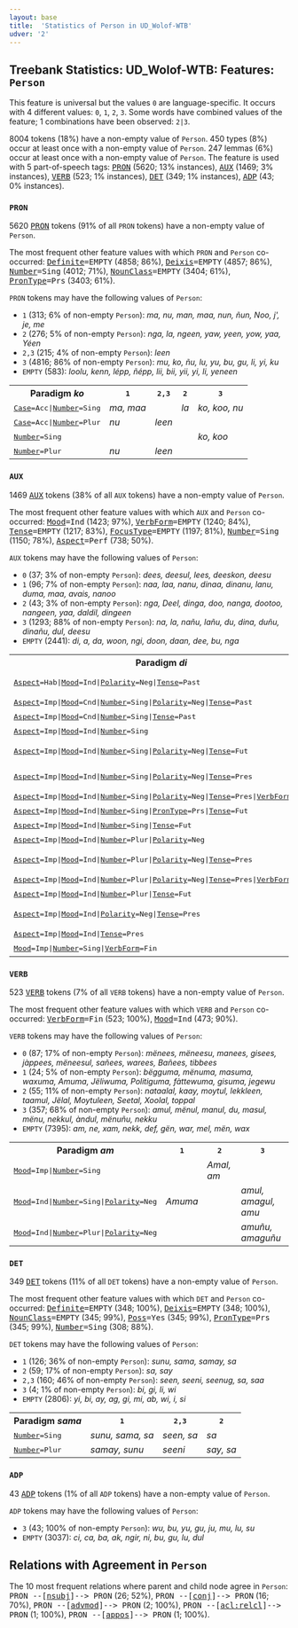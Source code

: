```yaml
---
layout: base
title:  'Statistics of Person in UD_Wolof-WTB'
udver: '2'
---
```


## Treebank Statistics: UD_Wolof-WTB: Features: `Person`

This feature is universal but the values `0` are language-specific.
It occurs with 4 different values: `0`, `1`, `2`, `3`.
Some words have combined values of the feature; 1 combinations have been observed: `2|3`.

8004 tokens (18%) have a non-empty value of `Person`.
450 types (8%) occur at least once with a non-empty value of `Person`.
247 lemmas (6%) occur at least once with a non-empty value of `Person`.
The feature is used with 5 part-of-speech tags: <tt><a href="wo_wtb-pos-PRON.html">PRON</a></tt> (5620; 13% instances), <tt><a href="wo_wtb-pos-AUX.html">AUX</a></tt> (1469; 3% instances), <tt><a href="wo_wtb-pos-VERB.html">VERB</a></tt> (523; 1% instances), <tt><a href="wo_wtb-pos-DET.html">DET</a></tt> (349; 1% instances), <tt><a href="wo_wtb-pos-ADP.html">ADP</a></tt> (43; 0% instances).

### `PRON`

5620 <tt><a href="wo_wtb-pos-PRON.html">PRON</a></tt> tokens (91% of all `PRON` tokens) have a non-empty value of `Person`.

The most frequent other feature values with which `PRON` and `Person` co-occurred: <tt><a href="wo_wtb-feat-Definite.html">Definite</a></tt><tt>=EMPTY</tt> (4858; 86%), <tt><a href="wo_wtb-feat-Deixis.html">Deixis</a></tt><tt>=EMPTY</tt> (4857; 86%), <tt><a href="wo_wtb-feat-Number.html">Number</a></tt><tt>=Sing</tt> (4012; 71%), <tt><a href="wo_wtb-feat-NounClass.html">NounClass</a></tt><tt>=EMPTY</tt> (3404; 61%), <tt><a href="wo_wtb-feat-PronType.html">PronType</a></tt><tt>=Prs</tt> (3403; 61%).

`PRON` tokens may have the following values of `Person`:

* `1` (313; 6% of non-empty `Person`): <em>ma, nu, man, maa, nun, ñun, Noo, j', je, me</em>
* `2` (276; 5% of non-empty `Person`): <em>nga, la, ngeen, yaw, yeen, yow, yaa, Yéen</em>
* `2,3` (215; 4% of non-empty `Person`): <em>leen</em>
* `3` (4816; 86% of non-empty `Person`): <em>mu, ko, ñu, lu, yu, bu, gu, li, yi, ku</em>
* `EMPTY` (583): <em>loolu, kenn, lépp, ñépp, lii, bii, yii, yi, li, yeneen</em>

<table>
  <tr><th>Paradigm <i>ko</i></th><th><tt>1</tt></th><th><tt>2,3</tt></th><th><tt>2</tt></th><th><tt>3</tt></th></tr>
  <tr><td><tt><tt><a href="wo_wtb-feat-Case.html">Case</a></tt><tt>=Acc</tt>|<tt><a href="wo_wtb-feat-Number.html">Number</a></tt><tt>=Sing</tt></tt></td><td><em>ma, maa</em></td><td></td><td><em>la</em></td><td><em>ko, koo, nu</em></td></tr>
  <tr><td><tt><tt><a href="wo_wtb-feat-Case.html">Case</a></tt><tt>=Acc</tt>|<tt><a href="wo_wtb-feat-Number.html">Number</a></tt><tt>=Plur</tt></tt></td><td><em>nu</em></td><td><em>leen</em></td><td></td><td></td></tr>
  <tr><td><tt><tt><a href="wo_wtb-feat-Number.html">Number</a></tt><tt>=Sing</tt></tt></td><td></td><td></td><td></td><td><em>ko, koo</em></td></tr>
  <tr><td><tt><tt><a href="wo_wtb-feat-Number.html">Number</a></tt><tt>=Plur</tt></tt></td><td><em>nu</em></td><td><em>leen</em></td><td></td><td></td></tr>
</table>

### `AUX`

1469 <tt><a href="wo_wtb-pos-AUX.html">AUX</a></tt> tokens (38% of all `AUX` tokens) have a non-empty value of `Person`.

The most frequent other feature values with which `AUX` and `Person` co-occurred: <tt><a href="wo_wtb-feat-Mood.html">Mood</a></tt><tt>=Ind</tt> (1423; 97%), <tt><a href="wo_wtb-feat-VerbForm.html">VerbForm</a></tt><tt>=EMPTY</tt> (1240; 84%), <tt><a href="wo_wtb-feat-Tense.html">Tense</a></tt><tt>=EMPTY</tt> (1217; 83%), <tt><a href="wo_wtb-feat-FocusType.html">FocusType</a></tt><tt>=EMPTY</tt> (1197; 81%), <tt><a href="wo_wtb-feat-Number.html">Number</a></tt><tt>=Sing</tt> (1150; 78%), <tt><a href="wo_wtb-feat-Aspect.html">Aspect</a></tt><tt>=Perf</tt> (738; 50%).

`AUX` tokens may have the following values of `Person`:

* `0` (37; 3% of non-empty `Person`): <em>dees, deesul, lees, deeskon, deesu</em>
* `1` (96; 7% of non-empty `Person`): <em>naa, laa, nanu, dinaa, dinanu, lanu, duma, maa, avais, nanoo</em>
* `2` (43; 3% of non-empty `Person`): <em>nga, Deel, dinga, doo, nanga, dootoo, nangeen, yaa, daldil, dingeen</em>
* `3` (1293; 88% of non-empty `Person`): <em>na, la, nañu, lañu, du, dina, duñu, dinañu, dul, deesu</em>
* `EMPTY` (2441): <em>di, a, da, woon, ngi, doon, daan, dee, bu, nga</em>

<table>
  <tr><th>Paradigm <i>di</i></th><th><tt>1</tt></th><th><tt>2</tt></th><th><tt>3</tt></th><th><tt>0</tt></th></tr>
  <tr><td><tt><tt><a href="wo_wtb-feat-Aspect.html">Aspect</a></tt><tt>=Hab</tt>|<tt><a href="wo_wtb-feat-Mood.html">Mood</a></tt><tt>=Ind</tt>|<tt><a href="wo_wtb-feat-Polarity.html">Polarity</a></tt><tt>=Neg</tt>|<tt><a href="wo_wtb-feat-Tense.html">Tense</a></tt><tt>=Past</tt></tt></td><td></td><td></td><td><em>daawul, daawu</em></td><td></td></tr>
  <tr><td><tt><tt><a href="wo_wtb-feat-Aspect.html">Aspect</a></tt><tt>=Imp</tt>|<tt><a href="wo_wtb-feat-Mood.html">Mood</a></tt><tt>=Cnd</tt>|<tt><a href="wo_wtb-feat-Number.html">Number</a></tt><tt>=Sing</tt>|<tt><a href="wo_wtb-feat-Polarity.html">Polarity</a></tt><tt>=Neg</tt>|<tt><a href="wo_wtb-feat-Tense.html">Tense</a></tt><tt>=Past</tt></tt></td><td></td><td></td><td><em>doonulkoon</em></td><td></td></tr>
  <tr><td><tt><tt><a href="wo_wtb-feat-Aspect.html">Aspect</a></tt><tt>=Imp</tt>|<tt><a href="wo_wtb-feat-Mood.html">Mood</a></tt><tt>=Cnd</tt>|<tt><a href="wo_wtb-feat-Number.html">Number</a></tt><tt>=Sing</tt>|<tt><a href="wo_wtb-feat-Tense.html">Tense</a></tt><tt>=Past</tt></tt></td><td></td><td></td><td><em>Doonkon</em></td><td><em>deeskon</em></td></tr>
  <tr><td><tt><tt><a href="wo_wtb-feat-Aspect.html">Aspect</a></tt><tt>=Imp</tt>|<tt><a href="wo_wtb-feat-Mood.html">Mood</a></tt><tt>=Ind</tt>|<tt><a href="wo_wtb-feat-Number.html">Number</a></tt><tt>=Sing</tt></tt></td><td></td><td><em>Deel</em></td><td></td><td></td></tr>
  <tr><td><tt><tt><a href="wo_wtb-feat-Aspect.html">Aspect</a></tt><tt>=Imp</tt>|<tt><a href="wo_wtb-feat-Mood.html">Mood</a></tt><tt>=Ind</tt>|<tt><a href="wo_wtb-feat-Number.html">Number</a></tt><tt>=Sing</tt>|<tt><a href="wo_wtb-feat-Polarity.html">Polarity</a></tt><tt>=Neg</tt>|<tt><a href="wo_wtb-feat-Tense.html">Tense</a></tt><tt>=Fut</tt></tt></td><td></td><td></td><td><em>dootu, dootul</em></td><td></td></tr>
  <tr><td><tt><tt><a href="wo_wtb-feat-Aspect.html">Aspect</a></tt><tt>=Imp</tt>|<tt><a href="wo_wtb-feat-Mood.html">Mood</a></tt><tt>=Ind</tt>|<tt><a href="wo_wtb-feat-Number.html">Number</a></tt><tt>=Sing</tt>|<tt><a href="wo_wtb-feat-Polarity.html">Polarity</a></tt><tt>=Neg</tt>|<tt><a href="wo_wtb-feat-Tense.html">Tense</a></tt><tt>=Pres</tt></tt></td><td><em>duma</em></td><td><em>doo, dootoo</em></td><td><em>du, dul</em></td><td></td></tr>
  <tr><td><tt><tt><a href="wo_wtb-feat-Aspect.html">Aspect</a></tt><tt>=Imp</tt>|<tt><a href="wo_wtb-feat-Mood.html">Mood</a></tt><tt>=Ind</tt>|<tt><a href="wo_wtb-feat-Number.html">Number</a></tt><tt>=Sing</tt>|<tt><a href="wo_wtb-feat-Polarity.html">Polarity</a></tt><tt>=Neg</tt>|<tt><a href="wo_wtb-feat-Tense.html">Tense</a></tt><tt>=Pres</tt>|<tt><a href="wo_wtb-feat-VerbForm.html">VerbForm</a></tt><tt>=Fin</tt></tt></td><td></td><td></td><td><em>du, dul</em></td><td></td></tr>
  <tr><td><tt><tt><a href="wo_wtb-feat-Aspect.html">Aspect</a></tt><tt>=Imp</tt>|<tt><a href="wo_wtb-feat-Mood.html">Mood</a></tt><tt>=Ind</tt>|<tt><a href="wo_wtb-feat-Number.html">Number</a></tt><tt>=Sing</tt>|<tt><a href="wo_wtb-feat-PronType.html">PronType</a></tt><tt>=Prs</tt>|<tt><a href="wo_wtb-feat-Tense.html">Tense</a></tt><tt>=Fut</tt></tt></td><td></td><td><em>dinga</em></td><td></td><td></td></tr>
  <tr><td><tt><tt><a href="wo_wtb-feat-Aspect.html">Aspect</a></tt><tt>=Imp</tt>|<tt><a href="wo_wtb-feat-Mood.html">Mood</a></tt><tt>=Ind</tt>|<tt><a href="wo_wtb-feat-Number.html">Number</a></tt><tt>=Sing</tt>|<tt><a href="wo_wtb-feat-Tense.html">Tense</a></tt><tt>=Fut</tt></tt></td><td><em>dinaa</em></td><td><em>dinga</em></td><td><em>dina</em></td><td></td></tr>
  <tr><td><tt><tt><a href="wo_wtb-feat-Aspect.html">Aspect</a></tt><tt>=Imp</tt>|<tt><a href="wo_wtb-feat-Mood.html">Mood</a></tt><tt>=Ind</tt>|<tt><a href="wo_wtb-feat-Number.html">Number</a></tt><tt>=Plur</tt>|<tt><a href="wo_wtb-feat-Polarity.html">Polarity</a></tt><tt>=Neg</tt></tt></td><td></td><td></td><td><em>doonuñu</em></td><td></td></tr>
  <tr><td><tt><tt><a href="wo_wtb-feat-Aspect.html">Aspect</a></tt><tt>=Imp</tt>|<tt><a href="wo_wtb-feat-Mood.html">Mood</a></tt><tt>=Ind</tt>|<tt><a href="wo_wtb-feat-Number.html">Number</a></tt><tt>=Plur</tt>|<tt><a href="wo_wtb-feat-Polarity.html">Polarity</a></tt><tt>=Neg</tt>|<tt><a href="wo_wtb-feat-Tense.html">Tense</a></tt><tt>=Pres</tt></tt></td><td></td><td></td><td><em>duñu, dootuñu</em></td><td></td></tr>
  <tr><td><tt><tt><a href="wo_wtb-feat-Aspect.html">Aspect</a></tt><tt>=Imp</tt>|<tt><a href="wo_wtb-feat-Mood.html">Mood</a></tt><tt>=Ind</tt>|<tt><a href="wo_wtb-feat-Number.html">Number</a></tt><tt>=Plur</tt>|<tt><a href="wo_wtb-feat-Polarity.html">Polarity</a></tt><tt>=Neg</tt>|<tt><a href="wo_wtb-feat-Tense.html">Tense</a></tt><tt>=Pres</tt>|<tt><a href="wo_wtb-feat-VerbForm.html">VerbForm</a></tt><tt>=Fin</tt></tt></td><td></td><td></td><td><em>duñu</em></td><td></td></tr>
  <tr><td><tt><tt><a href="wo_wtb-feat-Aspect.html">Aspect</a></tt><tt>=Imp</tt>|<tt><a href="wo_wtb-feat-Mood.html">Mood</a></tt><tt>=Ind</tt>|<tt><a href="wo_wtb-feat-Number.html">Number</a></tt><tt>=Plur</tt>|<tt><a href="wo_wtb-feat-Tense.html">Tense</a></tt><tt>=Fut</tt></tt></td><td><em>dinanu</em></td><td><em>dingeen</em></td><td><em>dinañu</em></td><td></td></tr>
  <tr><td><tt><tt><a href="wo_wtb-feat-Aspect.html">Aspect</a></tt><tt>=Imp</tt>|<tt><a href="wo_wtb-feat-Mood.html">Mood</a></tt><tt>=Ind</tt>|<tt><a href="wo_wtb-feat-Polarity.html">Polarity</a></tt><tt>=Neg</tt>|<tt><a href="wo_wtb-feat-Tense.html">Tense</a></tt><tt>=Pres</tt></tt></td><td></td><td></td><td><em>deesu</em></td><td><em>deesul, deesu</em></td></tr>
  <tr><td><tt><tt><a href="wo_wtb-feat-Aspect.html">Aspect</a></tt><tt>=Imp</tt>|<tt><a href="wo_wtb-feat-Mood.html">Mood</a></tt><tt>=Ind</tt>|<tt><a href="wo_wtb-feat-Tense.html">Tense</a></tt><tt>=Pres</tt></tt></td><td></td><td></td><td></td><td><em>dees</em></td></tr>
  <tr><td><tt><tt><a href="wo_wtb-feat-Mood.html">Mood</a></tt><tt>=Imp</tt>|<tt><a href="wo_wtb-feat-Number.html">Number</a></tt><tt>=Sing</tt>|<tt><a href="wo_wtb-feat-VerbForm.html">VerbForm</a></tt><tt>=Fin</tt></tt></td><td></td><td><em>daldil</em></td><td></td><td></td></tr>
</table>

### `VERB`

523 <tt><a href="wo_wtb-pos-VERB.html">VERB</a></tt> tokens (7% of all `VERB` tokens) have a non-empty value of `Person`.

The most frequent other feature values with which `VERB` and `Person` co-occurred: <tt><a href="wo_wtb-feat-VerbForm.html">VerbForm</a></tt><tt>=Fin</tt> (523; 100%), <tt><a href="wo_wtb-feat-Mood.html">Mood</a></tt><tt>=Ind</tt> (473; 90%).

`VERB` tokens may have the following values of `Person`:

* `0` (87; 17% of non-empty `Person`): <em>mënees, mëneesu, manees, gisees, jàppees, mëneesul, sañees, warees, Bañees, tibbees</em>
* `1` (24; 5% of non-empty `Person`): <em>bëgguma, mënuma, masuma, waxuma, Amuma, Jëliwuma, Politiguma, fàttewuma, gisuma, jegewu</em>
* `2` (55; 11% of non-empty `Person`): <em>nataalal, kaay, moytul, lekkleen, taamul, Jëlal, Moytuleen, Seetal, Xoolal, toppal</em>
* `3` (357; 68% of non-empty `Person`): <em>amul, mënul, manul, du, masul, mënu, nekkul, àndul, mënuñu, nekku</em>
* `EMPTY` (7395): <em>am, ne, xam, nekk, def, gën, war, mel, mën, wax</em>

<table>
  <tr><th>Paradigm <i>am</i></th><th><tt>1</tt></th><th><tt>2</tt></th><th><tt>3</tt></th></tr>
  <tr><td><tt><tt><a href="wo_wtb-feat-Mood.html">Mood</a></tt><tt>=Imp</tt>|<tt><a href="wo_wtb-feat-Number.html">Number</a></tt><tt>=Sing</tt></tt></td><td></td><td><em>Amal, am</em></td><td></td></tr>
  <tr><td><tt><tt><a href="wo_wtb-feat-Mood.html">Mood</a></tt><tt>=Ind</tt>|<tt><a href="wo_wtb-feat-Number.html">Number</a></tt><tt>=Sing</tt>|<tt><a href="wo_wtb-feat-Polarity.html">Polarity</a></tt><tt>=Neg</tt></tt></td><td><em>Amuma</em></td><td></td><td><em>amul, amagul, amu</em></td></tr>
  <tr><td><tt><tt><a href="wo_wtb-feat-Mood.html">Mood</a></tt><tt>=Ind</tt>|<tt><a href="wo_wtb-feat-Number.html">Number</a></tt><tt>=Plur</tt>|<tt><a href="wo_wtb-feat-Polarity.html">Polarity</a></tt><tt>=Neg</tt></tt></td><td></td><td></td><td><em>amuñu, amaguñu</em></td></tr>
</table>

### `DET`

349 <tt><a href="wo_wtb-pos-DET.html">DET</a></tt> tokens (11% of all `DET` tokens) have a non-empty value of `Person`.

The most frequent other feature values with which `DET` and `Person` co-occurred: <tt><a href="wo_wtb-feat-Definite.html">Definite</a></tt><tt>=EMPTY</tt> (348; 100%), <tt><a href="wo_wtb-feat-Deixis.html">Deixis</a></tt><tt>=EMPTY</tt> (348; 100%), <tt><a href="wo_wtb-feat-NounClass.html">NounClass</a></tt><tt>=EMPTY</tt> (345; 99%), <tt><a href="wo_wtb-feat-Poss.html">Poss</a></tt><tt>=Yes</tt> (345; 99%), <tt><a href="wo_wtb-feat-PronType.html">PronType</a></tt><tt>=Prs</tt> (345; 99%), <tt><a href="wo_wtb-feat-Number.html">Number</a></tt><tt>=Sing</tt> (308; 88%).

`DET` tokens may have the following values of `Person`:

* `1` (126; 36% of non-empty `Person`): <em>sunu, sama, samay, sa</em>
* `2` (59; 17% of non-empty `Person`): <em>sa, say</em>
* `2,3` (160; 46% of non-empty `Person`): <em>seen, seeni, seenug, sa, saa</em>
* `3` (4; 1% of non-empty `Person`): <em>bi, gi, li, wi</em>
* `EMPTY` (2806): <em>yi, bi, ay, ag, gi, mi, ab, wi, i, si</em>

<table>
  <tr><th>Paradigm <i>sama</i></th><th><tt>1</tt></th><th><tt>2,3</tt></th><th><tt>2</tt></th></tr>
  <tr><td><tt><tt><a href="wo_wtb-feat-Number.html">Number</a></tt><tt>=Sing</tt></tt></td><td><em>sunu, sama, sa</em></td><td><em>seen, sa</em></td><td><em>sa</em></td></tr>
  <tr><td><tt><tt><a href="wo_wtb-feat-Number.html">Number</a></tt><tt>=Plur</tt></tt></td><td><em>samay, sunu</em></td><td><em>seeni</em></td><td><em>say, sa</em></td></tr>
</table>

### `ADP`

43 <tt><a href="wo_wtb-pos-ADP.html">ADP</a></tt> tokens (1% of all `ADP` tokens) have a non-empty value of `Person`.

`ADP` tokens may have the following values of `Person`:

* `3` (43; 100% of non-empty `Person`): <em>wu, bu, yu, gu, ju, mu, lu, su</em>
* `EMPTY` (3037): <em>ci, ca, ba, ak, ngir, ni, bu, gu, lu, dul</em>

## Relations with Agreement in `Person`

The 10 most frequent relations where parent and child node agree in `Person`:
<tt>PRON --[<tt><a href="wo_wtb-dep-nsubj.html">nsubj</a></tt>]--> PRON</tt> (26; 52%),
<tt>PRON --[<tt><a href="wo_wtb-dep-conj.html">conj</a></tt>]--> PRON</tt> (16; 70%),
<tt>PRON --[<tt><a href="wo_wtb-dep-advmod.html">advmod</a></tt>]--> PRON</tt> (2; 100%),
<tt>PRON --[<tt><a href="wo_wtb-dep-acl-relcl.html">acl:relcl</a></tt>]--> PRON</tt> (1; 100%),
<tt>PRON --[<tt><a href="wo_wtb-dep-appos.html">appos</a></tt>]--> PRON</tt> (1; 100%).

